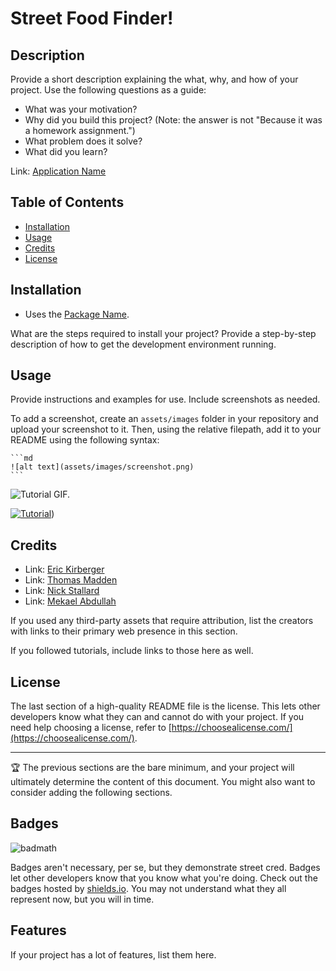 # Street Food Finder!

## Description

Provide a short description explaining the what, why, and how of your project. Use the following questions as a guide:

- What was your motivation?
- Why did you build this project? (Note: the answer is not "Because it was a homework assignment.")
- What problem does it solve?
- What did you learn?

Link: [Application Name](https://ekirbs.github.io/street-food-blog/ 'One sentence description of the app.')

## Table of Contents

- [Installation](#installation)
- [Usage](#usage)
- [Credits](#credits)
- [License](#license)

## Installation

* Uses the [Package Name](https://www.npmjs.com/package/packageName).

What are the steps required to install your project? Provide a step-by-step description of how to get the development environment running.

## Usage

Provide instructions and examples for use. Include screenshots as needed.

To add a screenshot, create an `assets/images` folder in your repository and upload your screenshot to it. Then, using the relative filepath, add it to your README using the following syntax:

    ```md
    ![alt text](assets/images/screenshot.png)
    ```

![Tutorial GIF.](./public/assets/images/tutor-gif.gif)

[![Tutorial](./assets/images/sql-tutor-img.png)](https://dropTutorialVideoHereInGihub.com/0000000.mp4))

## Credits

- Link: [Eric Kirberger](https://github.com/ekirbs 'The github page for Eric Kirberger.')
- Link: [Thomas Madden](https://github.com/ogwalrus 'The github page for Thomas.')
- Link: [Nick Stallard](https://github.com/nickj13 'The github page for Nick.')
- Link: [Mekael Abdullah](https://github.com/mekael18 'The github page for Mekael.')

If you used any third-party assets that require attribution, list the creators with links to their primary web presence in this section.

If you followed tutorials, include links to those here as well.

## License

The last section of a high-quality README file is the license. This lets other developers know what they can and cannot do with your project. If you need help choosing a license, refer to [https://choosealicense.com/](https://choosealicense.com/).

---

🏆 The previous sections are the bare minimum, and your project will ultimately determine the content of this document. You might also want to consider adding the following sections.

## Badges

![badmath](https://img.shields.io/github/languages/top/lernantino/badmath)

Badges aren't necessary, per se, but they demonstrate street cred. Badges let other developers know that you know what you're doing. Check out the badges hosted by [shields.io](https://shields.io/). You may not understand what they all represent now, but you will in time.

## Features

If your project has a lot of features, list them here.